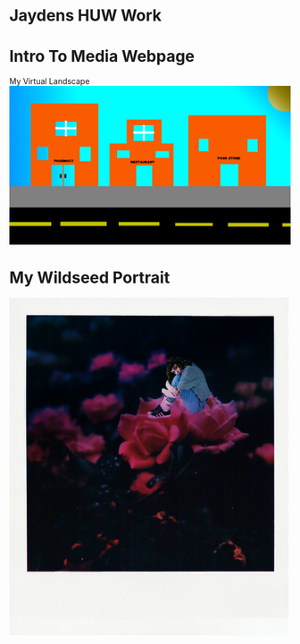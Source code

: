 # Jaydens HUW Work
<!DOCTYPE html>
<html>
  <h1>Intro To Media Webpage</h1>
  My Virtual Landscape
<img src="VirtualLand.png">
</html>

<head>
  <h1>My Wildseed Portrait</h1>
<img src="Wildseed Portrait.png">
</head>
<body>
